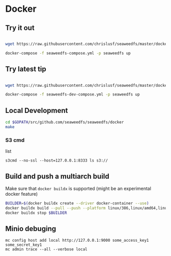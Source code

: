 # Docker


## Try it out

```bash

wget https://raw.githubusercontent.com/chrislusf/seaweedfs/master/docker/seaweedfs-compose.yml

docker-compose -f seaweedfs-compose.yml -p seaweedfs up

```

## Try latest tip

```bash

wget https://raw.githubusercontent.com/chrislusf/seaweedfs/master/docker/seaweedfs-dev-compose.yml

docker-compose -f seaweedfs-dev-compose.yml -p seaweedfs up

```

## Local Development

```bash
cd $GOPATH/src/github.com/seaweedfs/seaweedfs/docker
make
```

### S3 cmd

list
```
s3cmd --no-ssl --host=127.0.0.1:8333 ls s3://
```

## Build and push a multiarch build

Make sure that `docker buildx` is supported (might be an experimental docker feature)
```bash
BUILDER=$(docker buildx create --driver docker-container --use)
docker buildx build --pull --push --platform linux/386,linux/amd64,linux/arm64,linux/arm/v7,linux/arm/v6 . -t chrislusf/seaweedfs
docker buildx stop $BUILDER
```

## Minio debuging
```
mc config host add local http://127.0.0.1:9000 some_access_key1 some_secret_key1
mc admin trace --all --verbose local
```
